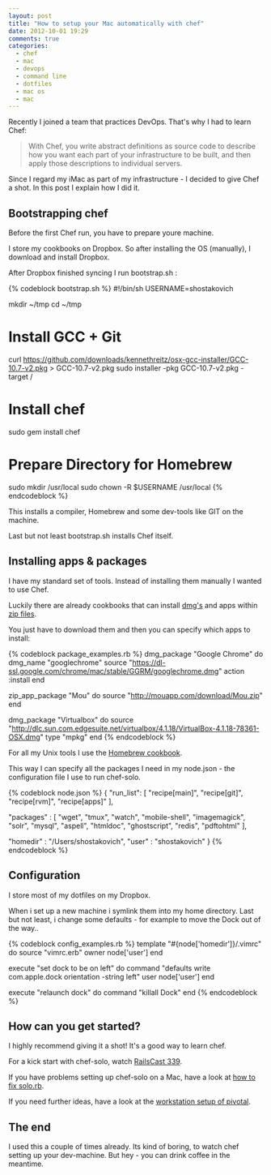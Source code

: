 ```yaml
---
layout: post
title: "How to setup your Mac automatically with chef"
date: 2012-10-01 19:29
comments: true
categories: 
  - chef
  - mac
  - devops
  - command line
  - dotfiles
  - mac os
  - mac
---
```


Recently I joined a team that practices DevOps. That's why I had to learn Chef:

> With Chef, you write abstract definitions as source code to describe how you want each part of your infrastructure to be built, and then apply those descriptions to individual servers.

Since I regard my iMac as part of my infrastructure - I decided to give Chef a shot. In this post I explain how I did it.

## Bootstrapping chef

Before the first Chef run, you have to prepare youre machine. 

I store my cookbooks on Dropbox. So after installing the OS (manually), I download and install Dropbox.

After Dropbox finished syncing I run bootstrap.sh :

{% codeblock bootstrap.sh %}
#!/bin/sh
USERNAME=shostakovich

mkdir ~/tmp
cd ~/tmp

# Install GCC + Git
curl https://github.com/downloads/kennethreitz/osx-gcc-installer/GCC-10.7-v2.pkg > GCC-10.7-v2.pkg
sudo installer -pkg GCC-10.7-v2.pkg -target /

# Install chef
sudo gem install chef

# Prepare Directory for Homebrew
sudo mkdir /usr/local
sudo chown -R $USERNAME /usr/local
{% endcodeblock %}

This installs a compiler, Homebrew and some dev-tools like GIT on the machine.

Last but not least bootstrap.sh installs Chef itself.

## Installing apps & packages

I have my standard set of tools. Instead of installing them manually I wanted to use Chef.

Luckily there are already cookbooks that can install [dmg's](https://github.com/opscode-cookbooks/dmg) and apps within [zip files](https://github.com/fnichol/chef-zip_app).

You just have to download them and then you can specify which apps to
install:

{% codeblock package_examples.rb %}
dmg_package "Google Chrome" do
  dmg_name "googlechrome"
  source "https://dl-ssl.google.com/chrome/mac/stable/GGRM/googlechrome.dmg"
  action :install
end

zip_app_package "Mou" do
  source "http://mouapp.com/download/Mou.zip"
end

dmg_package "Virtualbox" do
  source "http://dlc.sun.com.edgesuite.net/virtualbox/4.1.18/VirtualBox-4.1.18-78361-OSX.dmg"
  type "mpkg"
end
{% endcodeblock %}

For all my Unix tools I use the [Homebrew cookbook](https://github.com/mathie/chef-homebrew).

This way I can specify all the packages I need in my node.json - the configuration file I use to run chef-solo.

{% codeblock node.json %}
{
  "run_list": [
  	"recipe[main]", 
  	"recipe[git]", 
  	"recipe[rvm]",
  	"recipe[apps]"
  ],
  
  "packages" : [
 	"wget", 
 	"tmux", 
 	"watch", 
 	"mobile-shell", 
 	"imagemagick", 
 	"solr", 
 	"mysql", 
 	"aspell",
 	"htmldoc",
 	"ghostscript",
 	"redis",
 	"pdftohtml"
  ],

  "homedir" : "/Users/shostakovich",
  "user" : "shostakovich"
}
{% endcodeblock %}

## Configuration

I store most of my dotfiles on my Dropbox.

When i set up a new machine i symlink them into my home directory. Last but not least, i change some defaults - for example to move the Dock out of the way..

{% codeblock config_examples.rb %}
template "#{node['homedir']}/.vimrc" do
  source "vimrc.erb"
  owner node['user']
end

execute "set dock to be on left" do
  command "defaults write com.apple.dock orientation -string left"
  user node['user']
end

execute "relaunch dock" do
  command "killall Dock"
end
{% endcodeblock %}

## How can you get started?

I highly recommend giving it a shot! It's a good way to learn chef. 

For a kick start with chef-solo, watch [RailsCast 339][1].

If you have problems setting up chef-solo on a Mac, have a look at [how to fix solo.rb][2].

If you need further ideas, have a look at the  [workstation setup of pivotal][3].

## The end

I used this a couple of times already. Its kind of boring, to watch chef setting up your dev-machine. But hey - you can drink coffee in the meantime.

[1]: http://railscasts.com/episodes/339-chef-solo-basics
[2]: http://woss.name/2011/01/23/converging-your-home-directory-with-chef/
[3]: https://github.com/pivotal/pivotal_workstation
